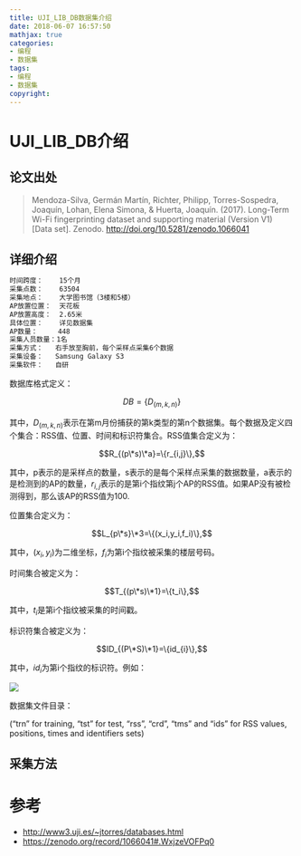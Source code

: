 ```yaml
---
title: UJI_LIB_DB数据集介绍
date: 2018-06-07 16:57:50
mathjax: true
categories:
- 编程
- 数据集
tags:
- 编程
- 数据集
copyright:
---
```


# UJI_LIB_DB介绍

## 论文出处

> Mendoza-Silva, Germán Martín, Richter, Philipp, Torres-Sospedra, Joaquín, Lohan, Elena Simona, & Huerta, Joaquín. (2017). Long-Term Wi-Fi fingerprinting dataset and supporting material (Version V1) [Data set]. Zenodo. http://doi.org/10.5281/zenodo.1066041

## 详细介绍

```bash
时间跨度：    15个月
采集点数：    63504
采集地点：    大学图书馆（3楼和5楼）
AP放置位置：  天花板
AP放置高度：  2.65米
具体位置：    详见数据集
AP数量：     448
采集人员数量：1名
采集方式：   右手放至胸前，每个采样点采集6个数据
采集设备：   Samsung Galaxy S3
采集软件：   自研
```

数据库格式定义：

$$DB=\{D_{(m,k,n)}\}$$

其中，$D_{(m,k,n)}$表示在第m月份捕获的第k类型的第n个数据集。每个数据及定义四个集合：RSS值、位置、时间和标识符集合。RSS值集合定义为：

$$R_{(p\*s)\*a}=\{r_{i,j}\},$$

其中，p表示的是采样点的数量，s表示的是每个采样点采集的数据数量，a表示的是检测到的AP的数量，$r_{i,j}$表示的是第i个指纹第j个AP的RSS值。如果AP没有被检测得到，那么该AP的RSS值为100.

位置集合定义为：

$$L_{p\*s}\*3=\{(x_i,y_i,f_i)\},$$

其中，$(x_i,y_i)$为二维坐标，$f_i$为第i个指纹被采集的楼层号码。

时间集合被定义为：

$$T_{(p\*s)\*1}=\{t_i\},$$

其中，$t_i$是第i个指纹被采集的时间戳。

标识符集合被定义为：

$$ID_{(P\*S)\*1}=\{id_{i}\},$$

其中，$id_{i}$为第i个指纹的标识符。例如：

![](http://p55se4hrx.bkt.clouddn.com/images/programming/datasetsUCI_LIB_DB_id.jpeg)

数据集文件目录：

(“trn” for training, “tst” for test, “rss”, “crd”, “tms” and “ids” for RSS values, positions, times and identifiers sets)

## 采集方法



# 参考
- http://www3.uji.es/~jtorres/databases.html
- https://zenodo.org/record/1066041#.WxjzeVOFPq0

